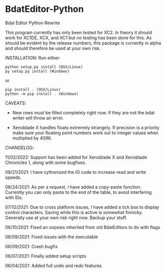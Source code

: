 # BdatEditor-Python
Bdat Editor Python Rewrite

This program currently has only been tested for XC2. In theory it should work for XC1DE, XCX, and XC1 but no testing has been done for this.
As should be evident by the release numbers, this package is currently in alpha and should therefore be used at your own risk.


INSTALLATION:
Run either:

    python setup.py install (OSX/Linux)
    py setup.py install (Windows)

or 

    pip install . (OSX/Linux)
    python -m pip install . (Windows)


CAVEATS:

- New rows *must* be filled completely right now. If they are not the bdat writer will throw an error.

- Xenoblade X handles floats extremely strangely. If precision is a priority make sure your floating point 
  numbers work out to integer values when multiplied by 4096.


CHANGELOG:

11/02/2022: Support has been added for Xenoblade X and Xenoblade Chronicles 1, along with some bugfixes.

09/21/2021: I have cythonized the IO code to increase read and write speeds. 

08/24/2021: As per a request, I have added a copy-paste function. Currently you can only paste to the end of the table, to avoid interfering with IDs.

07/12/2021: Due to cross platform issues, I have added a tick box to display control characters. Saving while this is active is somewhat finnicky. Generally use at your own risk right now. Backup your stuff.

06/10/2021: Fixed an oopsies inherited from old BdatEditors to do with flags

06/09/2021: Fixed issues with the executable

06/09/2021: Crash bugfix

06/07/2021: Finally added setup scripts

06/04/2021: Added full undo and redo features
